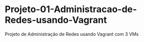 # Projeto-01-Administracao-de-Redes-usando-Vagrant
Projeto de Administração de Redes usando Vagrant com 3 VMs
